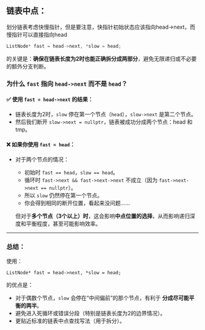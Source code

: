 ## 链表中点：

划分链表考虑快慢指针，但是要注意，快指针初始状态应该指向head->next，而慢指针可以直接指向head

```c++
ListNode* fast = head->next, *slow = head;
```

的关键是：**确保在链表长度为2时也能正确拆分成两部分**，避免无限递归或不必要的额外分支判断。

###  为什么 `fast` 指向 `head->next` 而不是 `head`？

#### ✅ 使用 `fast = head->next` 的结果：

- 链表长度为2时，`slow` 停在第一个节点（`head`），`slow->next` 是第二个节点。
- 然后我们断开 `slow->next = nullptr`，链表被成功分成两个节点：head 和 tmp。

#### ❌ 如果你使用 `fast = head`：

- 对于两个节点的情况：

  - 初始时 `fast == head`，`slow == head`。
  - 循环时 `fast->next && fast->next->next` 不成立（因为 `fast->next->next == nullptr`）。
  - 所以 `slow` 仍然停在第一个节点。
  - 你会得到相同的断开位置，看起来没问题……

  但对于**多个节点（3个以上）时**，这会影响**中点位置的选择**，从而影响递归深度和平衡程度，甚至可能影响效率。

------

###  总结：

使用：

```
ListNode* fast = head->next, *slow = head;
```

的优点是：

- 对于偶数个节点，`slow` 会停在“中间偏前”的那个节点，有利于 **分成尽可能平衡的两半**。
- 避免进入死循环或错误分段（特别是链表长度为2的边界情况）。
- 更贴近标准的链表中点查找写法（用于拆分）。